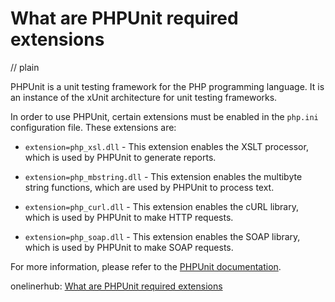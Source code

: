 # What are PHPUnit required extensions
// plain

PHPUnit is a unit testing framework for the PHP programming language. It is an instance of the xUnit architecture for unit testing frameworks.

In order to use PHPUnit, certain extensions must be enabled in the `php.ini` configuration file. These extensions are:

* `extension=php_xsl.dll` - This extension enables the XSLT processor, which is used by PHPUnit to generate reports.

* `extension=php_mbstring.dll` - This extension enables the multibyte string functions, which are used by PHPUnit to process text.

* `extension=php_curl.dll` - This extension enables the cURL library, which is used by PHPUnit to make HTTP requests.

* `extension=php_soap.dll` - This extension enables the SOAP library, which is used by PHPUnit to make SOAP requests.

For more information, please refer to the [PHPUnit documentation](https://phpunit.readthedocs.io/en/latest/).

onelinerhub: [What are PHPUnit required extensions](https://onelinerhub.com/phpunit/what-are-phpunit-required-extensions)